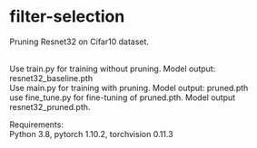 # filter-selection

Pruning Resnet32 on Cifar10 dataset.<br/><br/>

Use train.py for training without pruning. Model output: resnet32_baseline.pth <br/>
Use main.py for training with pruning. Model output: pruned.pth <br/>
use fine_tune.py for fine-tuning of pruned.pth. Model output resnet32_pruned.pth. <br/>


Requirements: <br/>
  Python 3.8, pytorch 1.10.2, torchvision 0.11.3
